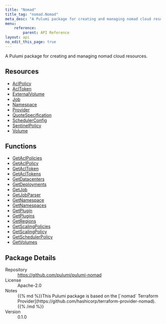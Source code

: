 ```yaml
---
title: "Nomad"
title_tag: "nomad.Nomad"
meta_desc: "A Pulumi package for creating and managing nomad cloud resources."
menu:
    reference:
        parent: API Reference
layout: api
no_edit_this_page: true
---
```


<!-- WARNING: this file was generated by Pulumi Docs Generator. -->
<!-- Do not edit by hand unless you're certain you know what you are doing! -->

A Pulumi package for creating and managing nomad cloud resources.

<h2 id="resources">Resources</h2>
<ul class="api">
    <li><a href="aclpolicy" title="AclPolicy"><span class="symbol resource"></span>AclPolicy</a></li>
    <li><a href="acltoken" title="AclToken"><span class="symbol resource"></span>AclToken</a></li>
    <li><a href="externalvolume" title="ExternalVolume"><span class="symbol resource"></span>ExternalVolume</a></li>
    <li><a href="job" title="Job"><span class="symbol resource"></span>Job</a></li>
    <li><a href="namespace" title="Namespace"><span class="symbol resource"></span>Namespace</a></li>
    <li><a href="provider" title="Provider"><span class="symbol resource"></span>Provider</a></li>
    <li><a href="quotespecification" title="QuoteSpecification"><span class="symbol resource"></span>QuoteSpecification</a></li>
    <li><a href="schedulerconfig" title="SchedulerConfig"><span class="symbol resource"></span>SchedulerConfig</a></li>
    <li><a href="sentinelpolicy" title="SentinelPolicy"><span class="symbol resource"></span>SentinelPolicy</a></li>
    <li><a href="volume" title="Volume"><span class="symbol resource"></span>Volume</a></li>
</ul>

<h2 id="functions">Functions</h2>
<ul class="api">
    <li><a href="getaclpolicies" title="GetAclPolicies"><span class="symbol function"></span>GetAclPolicies</a></li>
    <li><a href="getaclpolicy" title="GetAclPolicy"><span class="symbol function"></span>GetAclPolicy</a></li>
    <li><a href="getacltoken" title="GetAclToken"><span class="symbol function"></span>GetAclToken</a></li>
    <li><a href="getacltokens" title="GetAclTokens"><span class="symbol function"></span>GetAclTokens</a></li>
    <li><a href="getdatacenters" title="GetDatacenters"><span class="symbol function"></span>GetDatacenters</a></li>
    <li><a href="getdeployments" title="GetDeployments"><span class="symbol function"></span>GetDeployments</a></li>
    <li><a href="getjob" title="GetJob"><span class="symbol function"></span>GetJob</a></li>
    <li><a href="getjobparser" title="GetJobParser"><span class="symbol function"></span>GetJobParser</a></li>
    <li><a href="getnamespace" title="GetNamespace"><span class="symbol function"></span>GetNamespace</a></li>
    <li><a href="getnamespaces" title="GetNamespaces"><span class="symbol function"></span>GetNamespaces</a></li>
    <li><a href="getplugin" title="GetPlugin"><span class="symbol function"></span>GetPlugin</a></li>
    <li><a href="getplugins" title="GetPlugins"><span class="symbol function"></span>GetPlugins</a></li>
    <li><a href="getregions" title="GetRegions"><span class="symbol function"></span>GetRegions</a></li>
    <li><a href="getscalingpolicies" title="GetScalingPolicies"><span class="symbol function"></span>GetScalingPolicies</a></li>
    <li><a href="getscalingpolicy" title="GetScalingPolicy"><span class="symbol function"></span>GetScalingPolicy</a></li>
    <li><a href="getschedulerpolicy" title="GetSchedulerPolicy"><span class="symbol function"></span>GetSchedulerPolicy</a></li>
    <li><a href="getvolumes" title="GetVolumes"><span class="symbol function"></span>GetVolumes</a></li>
</ul>

<h2 id="package-details">Package Details</h2>
<dl class="package-details">
	<dt>Repository</dt>
	<dd><a href="https://github.com/pulumi/pulumi-nomad">https://github.com/pulumi/pulumi-nomad</a></dd>
	<dt>License</dt>
	<dd>Apache-2.0</dd>
	<dt>Notes</dt>
	<dd>{{% md %}}This Pulumi package is based on the [`nomad` Terraform Provider](https://github.com/hashicorp/terraform-provider-nomad).{{% /md %}}</dd>
	<dt>Version</dt>
	<dd>0.1.0</dd>
</dl>


